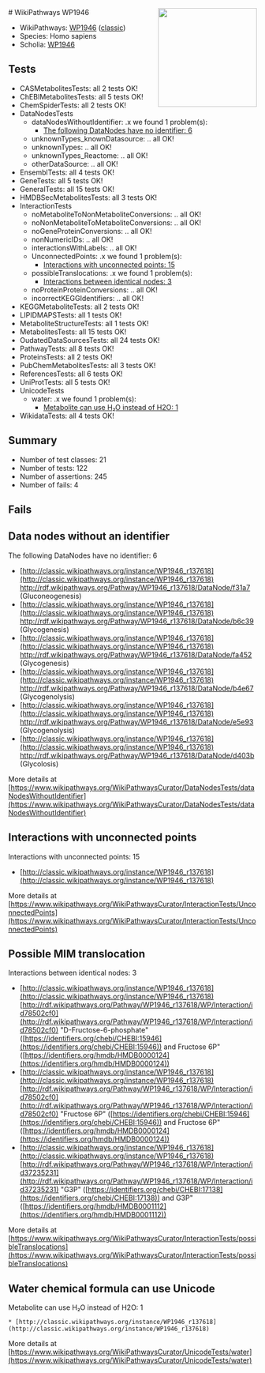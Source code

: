 <img style="float: right; width: 200px" src="https://upload.wikimedia.org/wikipedia/commons/thumb/8/83/Wplogo_with_text_500.png/640px-Wplogo_with_text_500.png" />
# WikiPathways WP1946

* WikiPathways: [WP1946](https://wikipathways.org/pathways/WP1946) ([classic](https://classic.wikipathways.org/instance/WP1946))
* Species: Homo sapiens
* Scholia: [WP1946](https://scholia.toolforge.org/wikipathways/WP1946)
## Tests
* CASMetabolitesTests: all 2 tests OK!
* ChEBIMetabolitesTests: all 5 tests OK!
* ChemSpiderTests: all 2 tests OK!
* DataNodesTests
    * dataNodesWithoutIdentifier: .x we found 1 problem(s):
        * [The following DataNodes have no identifier: 6](#d2d32fa5)
    * unknownTypes_knownDatasource: .. all OK!
    * unknownTypes: .. all OK!
    * unknownTypes_Reactome: .. all OK!
    * otherDataSource: .. all OK!
* EnsemblTests: all 4 tests OK!
* GeneTests: all 5 tests OK!
* GeneralTests: all 15 tests OK!
* HMDBSecMetabolitesTests: all 3 tests OK!
* InteractionTests
    * noMetaboliteToNonMetaboliteConversions: .. all OK!
    * noNonMetaboliteToMetaboliteConversions: .. all OK!
    * noGeneProteinConversions: .. all OK!
    * nonNumericIDs: .. all OK!
    * interactionsWithLabels: .. all OK!
    * UnconnectedPoints: .x we found 1 problem(s):
        * [Interactions with unconnected points: 15](#7f1d407c)
    * possibleTranslocations: .x we found 1 problem(s):
        * [Interactions between identical nodes: 3](#1c118208)
    * noProteinProteinConversions: .. all OK!
    * incorrectKEGGIdentifiers: .. all OK!
* KEGGMetaboliteTests: all 2 tests OK!
* LIPIDMAPSTests: all 1 tests OK!
* MetaboliteStructureTests: all 1 tests OK!
* MetabolitesTests: all 15 tests OK!
* OudatedDataSourcesTests: all 24 tests OK!
* PathwayTests: all 8 tests OK!
* ProteinsTests: all 2 tests OK!
* PubChemMetabolitesTests: all 3 tests OK!
* ReferencesTests: all 6 tests OK!
* UniProtTests: all 5 tests OK!
* UnicodeTests
    * water: .x we found 1 problem(s):
        * [Metabolite can use H₂O instead of H2O: 1](#a680b2d0)
* WikidataTests: all 4 tests OK!


## Summary

* Number of test classes: 21
* Number of tests: 122
* Number of assertions: 245
* Number of fails: 4

## Fails

<a name="d2d32fa5" />

## Data nodes without an identifier

The following DataNodes have no identifier: 6

* [http://classic.wikipathways.org/instance/WP1946_r137618](http://classic.wikipathways.org/instance/WP1946_r137618) http://rdf.wikipathways.org/Pathway/WP1946_r137618/DataNode/f31a7 (Gluconeogenesis)
* [http://classic.wikipathways.org/instance/WP1946_r137618](http://classic.wikipathways.org/instance/WP1946_r137618) http://rdf.wikipathways.org/Pathway/WP1946_r137618/DataNode/b6c39 (Glycogenesis)
* [http://classic.wikipathways.org/instance/WP1946_r137618](http://classic.wikipathways.org/instance/WP1946_r137618) http://rdf.wikipathways.org/Pathway/WP1946_r137618/DataNode/fa452 (Glycogenesis)
* [http://classic.wikipathways.org/instance/WP1946_r137618](http://classic.wikipathways.org/instance/WP1946_r137618) http://rdf.wikipathways.org/Pathway/WP1946_r137618/DataNode/b4e67 (Glycogenolysis)
* [http://classic.wikipathways.org/instance/WP1946_r137618](http://classic.wikipathways.org/instance/WP1946_r137618) http://rdf.wikipathways.org/Pathway/WP1946_r137618/DataNode/e5e93 (Glycogenolysis)
* [http://classic.wikipathways.org/instance/WP1946_r137618](http://classic.wikipathways.org/instance/WP1946_r137618) http://rdf.wikipathways.org/Pathway/WP1946_r137618/DataNode/d403b (Glycolosis)


More details at [https://www.wikipathways.org/WikiPathwaysCurator/DataNodesTests/dataNodesWithoutIdentifier](https://www.wikipathways.org/WikiPathwaysCurator/DataNodesTests/dataNodesWithoutIdentifier)

<a name="7f1d407c" />

## Interactions with unconnected points

Interactions with unconnected points: 15

* [http://classic.wikipathways.org/instance/WP1946_r137618](http://classic.wikipathways.org/instance/WP1946_r137618)


More details at [https://www.wikipathways.org/WikiPathwaysCurator/InteractionTests/UnconnectedPoints](https://www.wikipathways.org/WikiPathwaysCurator/InteractionTests/UnconnectedPoints)

<a name="1c118208" />

## Possible MIM translocation

Interactions between identical nodes: 3

* [http://classic.wikipathways.org/instance/WP1946_r137618](http://classic.wikipathways.org/instance/WP1946_r137618) [http://rdf.wikipathways.org/Pathway/WP1946_r137618/WP/Interaction/id78502cf0](http://rdf.wikipathways.org/Pathway/WP1946_r137618/WP/Interaction/id78502cf0) "D-Fructose-6-phosphate" ([https://identifiers.org/chebi/CHEBI:15946](https://identifiers.org/chebi/CHEBI:15946)) and 
Fructose 6P" ([https://identifiers.org/hmdb/HMDB0000124](https://identifiers.org/hmdb/HMDB0000124))
* [http://classic.wikipathways.org/instance/WP1946_r137618](http://classic.wikipathways.org/instance/WP1946_r137618) [http://rdf.wikipathways.org/Pathway/WP1946_r137618/WP/Interaction/id78502cf0](http://rdf.wikipathways.org/Pathway/WP1946_r137618/WP/Interaction/id78502cf0) "Fructose 6P" ([https://identifiers.org/chebi/CHEBI:15946](https://identifiers.org/chebi/CHEBI:15946)) and 
Fructose 6P" ([https://identifiers.org/hmdb/HMDB0000124](https://identifiers.org/hmdb/HMDB0000124))
* [http://classic.wikipathways.org/instance/WP1946_r137618](http://classic.wikipathways.org/instance/WP1946_r137618) [http://rdf.wikipathways.org/Pathway/WP1946_r137618/WP/Interaction/id37235231](http://rdf.wikipathways.org/Pathway/WP1946_r137618/WP/Interaction/id37235231) "G3P" ([https://identifiers.org/chebi/CHEBI:17138](https://identifiers.org/chebi/CHEBI:17138)) and 
G3P" ([https://identifiers.org/hmdb/HMDB0001112](https://identifiers.org/hmdb/HMDB0001112))


More details at [https://www.wikipathways.org/WikiPathwaysCurator/InteractionTests/possibleTranslocations](https://www.wikipathways.org/WikiPathwaysCurator/InteractionTests/possibleTranslocations)

<a name="a680b2d0" />

## Water chemical formula can use Unicode

Metabolite can use H₂O instead of H2O: 1
```
* [http://classic.wikipathways.org/instance/WP1946_r137618](http://classic.wikipathways.org/instance/WP1946_r137618)
```

More details at [https://www.wikipathways.org/WikiPathwaysCurator/UnicodeTests/water](https://www.wikipathways.org/WikiPathwaysCurator/UnicodeTests/water)

